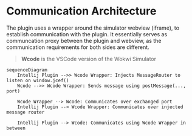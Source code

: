 # Communication Architecture

The plugin uses a wrapper around the simulator webview (iframe), to establish communication with the plugin.
It essentially serves as communcation proxy between the plugin and webview, as the communication
requirements for both sides are different. 

> **Wcode** is the VSCode version of the Wokwi Simulator 

```mermaid
sequenceDiagram
    Intellij Plugin -->> Wcode Wrapper: Injects MessageRouter to listen on window.jcef()
    Wcode -->> Wcode Wrapper: Sends message using postMessage(..., port) 
    
    Wcode Wrapper --> Wcode: Communicates over exchanged port
    Intellij Plugin --> Wcode Wrapper: Communicates over injected message router
    
    Intellij Plugin --> Wcode: Communicates using Wcode Wrapper in between 
```
